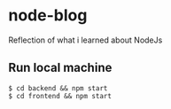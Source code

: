 # node-blog
Reflection of what i learned about NodeJs

## Run local machine
    $ cd backend && npm start
    $ cd frontend && npm start
